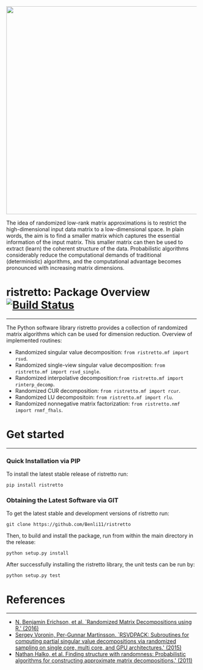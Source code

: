 <img src="https://raw.githubusercontent.com/erichson/ristretto/master/ristretto.png" width="550">

The idea of randomized low-rank matrix approximations is to restrict the high-dimensional input data matrix to a low-dimensional space. In plain words, the aim is to find a smaller matrix which captures the essential information of the input matrix. This smaller matrix can then be used to extract (learn) the coherent structure of the data. Probabilistic algorithms considerably reduce the computational demands of traditional (deterministic) algorithms, and the computational advantage becomes pronounced with increasing matrix dimensions.

# ristretto: Package Overview [![Build Status](https://travis-ci.org/erichson/ristretto.svg?branch=master)](https://travis-ci.org/erichson/ristretto)
*************************************************

The Python software library ristretto provides a collection of randomized matrix algorithms which can be used for dimension reduction. Overview of implemented routines:
* Randomized singular value decomposition: ``from ristretto.mf import rsvd``.
* Randomized single-view singular value decomposition: ``from ristretto.mf import rsvd_single``.
* Randomized interpolative decomposition:``from ristretto.mf import rinterp_decomp``.
* Randomized CUR decomposition: ``from ristretto.mf import rcur``.
* Randomized LU decompositoin: ``from ristretto.mf import rlu``.
* Randomized nonnegative matrix factorization: ``from ristretto.nmf import rnmf_fhals``.

# Get started
******************

### Quick Installation via PIP 
To install the latest stable release of ristretto run:

``pip install ristretto``

### Obtaining the Latest Software via GIT 
To get the latest stable and development versions of ristretto run:

``git clone https://github.com/Benli11/ristretto``

Then, to build and install the package, run from within the main directory in the release:

``python setup.py install``

After successfully installing the ristretto library, the unit tests can be run by:

``python setup.py test``



# References
*************
* [N. Benjamin Erichson, et al. `Randomized Matrix Decompositions using R.' (2016)](http://arxiv.org/abs/1608.02148)
* [Sergey Voronin, Per-Gunnar Martinsson. `RSVDPACK: Subroutines for computing partial singular value decompositions via randomized sampling on single core, multi core, and GPU architectures.' (2015)](https://arxiv.org/abs/1502.05366)
* [Nathan Halko, et al. Finding structure with randomness: Probabilistic algorithms for constructing approximate matrix decompositions.' (2011)](https://arxiv.org/abs/0909.4061)

